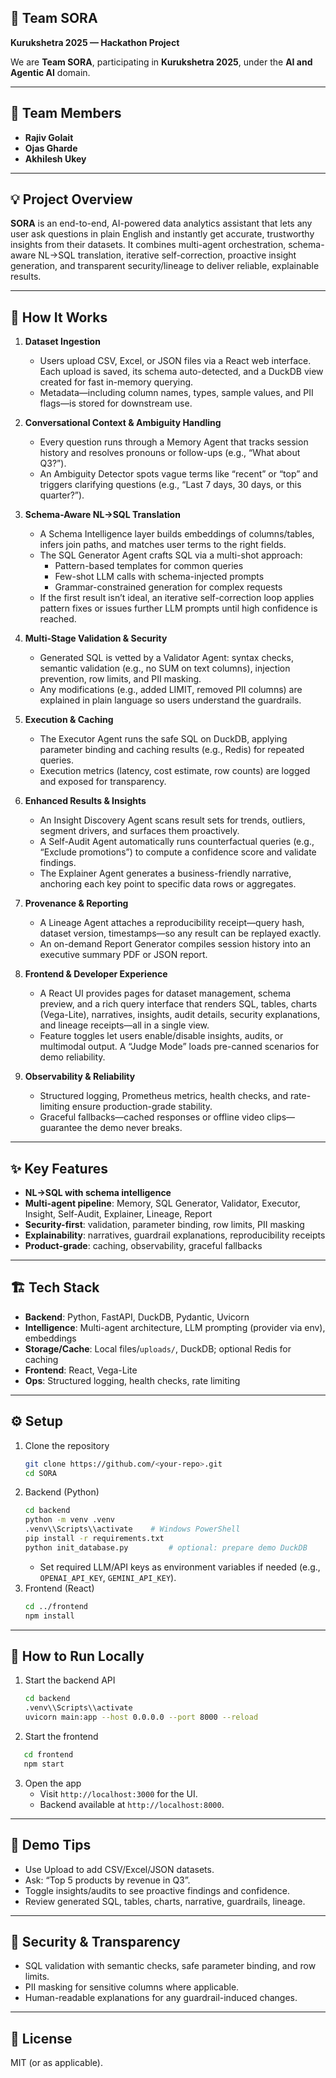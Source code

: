 ## 🚀 Team SORA  

**Kurukshetra 2025 — Hackathon Project**  

We are **Team SORA**, participating in **Kurukshetra 2025**, under the **AI and Agentic AI** domain.  

---

## 👥 Team Members  
- **Rajiv Golait**  
- **Ojas Gharde**  
- **Akhilesh Ukey**  

---

## 💡 Project Overview  
**SORA** is an end-to-end, AI-powered data analytics assistant that lets any user ask questions in plain English and instantly get accurate, trustworthy insights from their datasets. It combines multi-agent orchestration, schema-aware NL→SQL translation, iterative self-correction, proactive insight generation, and transparent security/lineage to deliver reliable, explainable results.  

---

## 🔎 How It Works  
1. **Dataset Ingestion**  
   - Users upload CSV, Excel, or JSON files via a React web interface. Each upload is saved, its schema auto-detected, and a DuckDB view created for fast in-memory querying.  
   - Metadata—including column names, types, sample values, and PII flags—is stored for downstream use.  

2. **Conversational Context & Ambiguity Handling**  
   - Every question runs through a Memory Agent that tracks session history and resolves pronouns or follow-ups (e.g., “What about Q3?”).  
   - An Ambiguity Detector spots vague terms like “recent” or “top” and triggers clarifying questions (e.g., “Last 7 days, 30 days, or this quarter?”).  

3. **Schema-Aware NL→SQL Translation**  
   - A Schema Intelligence layer builds embeddings of columns/tables, infers join paths, and matches user terms to the right fields.  
   - The SQL Generator Agent crafts SQL via a multi-shot approach:  
     - Pattern-based templates for common queries  
     - Few-shot LLM calls with schema-injected prompts  
     - Grammar-constrained generation for complex requests  
   - If the first result isn’t ideal, an iterative self-correction loop applies pattern fixes or issues further LLM prompts until high confidence is reached.  

4. **Multi-Stage Validation & Security**  
   - Generated SQL is vetted by a Validator Agent: syntax checks, semantic validation (e.g., no SUM on text columns), injection prevention, row limits, and PII masking.  
   - Any modifications (e.g., added LIMIT, removed PII columns) are explained in plain language so users understand the guardrails.  

5. **Execution & Caching**  
   - The Executor Agent runs the safe SQL on DuckDB, applying parameter binding and caching results (e.g., Redis) for repeated queries.  
   - Execution metrics (latency, cost estimate, row counts) are logged and exposed for transparency.  

6. **Enhanced Results & Insights**  
   - An Insight Discovery Agent scans result sets for trends, outliers, segment drivers, and surfaces them proactively.  
   - A Self-Audit Agent automatically runs counterfactual queries (e.g., “Exclude promotions”) to compute a confidence score and validate findings.  
   - The Explainer Agent generates a business-friendly narrative, anchoring each key point to specific data rows or aggregates.  

7. **Provenance & Reporting**  
   - A Lineage Agent attaches a reproducibility receipt—query hash, dataset version, timestamps—so any result can be replayed exactly.  
   - An on-demand Report Generator compiles session history into an executive summary PDF or JSON report.  

8. **Frontend & Developer Experience**  
   - A React UI provides pages for dataset management, schema preview, and a rich query interface that renders SQL, tables, charts (Vega-Lite), narratives, insights, audit details, security explanations, and lineage receipts—all in a single view.  
   - Feature toggles let users enable/disable insights, audits, or multimodal output. A “Judge Mode” loads pre-canned scenarios for demo reliability.  

9. **Observability & Reliability**  
   - Structured logging, Prometheus metrics, health checks, and rate-limiting ensure production-grade stability.  
   - Graceful fallbacks—cached responses or offline video clips—guarantee the demo never breaks.  

---

## ✨ Key Features  
- **NL→SQL with schema intelligence**  
- **Multi-agent pipeline**: Memory, SQL Generator, Validator, Executor, Insight, Self-Audit, Explainer, Lineage, Report  
- **Security-first**: validation, parameter binding, row limits, PII masking  
- **Explainability**: narratives, guardrail explanations, reproducibility receipts  
- **Product-grade**: caching, observability, graceful fallbacks  

---

## 🏗️ Tech Stack  
- **Backend**: Python, FastAPI, DuckDB, Pydantic, Uvicorn  
- **Intelligence**: Multi-agent architecture, LLM prompting (provider via env), embeddings  
- **Storage/Cache**: Local files/`uploads/`, DuckDB; optional Redis for caching  
- **Frontend**: React, Vega-Lite  
- **Ops**: Structured logging, health checks, rate limiting  

---

## ⚙️ Setup  
1. Clone the repository  
   ```bash
   git clone https://github.com/<your-repo>.git
   cd SORA
   ```  
2. Backend (Python)  
   ```bash
   cd backend
   python -m venv .venv
   .venv\\Scripts\\activate    # Windows PowerShell
   pip install -r requirements.txt
   python init_database.py         # optional: prepare demo DuckDB
   ```  
   - Set required LLM/API keys as environment variables if needed (e.g., `OPENAI_API_KEY`, `GEMINI_API_KEY`).  
3. Frontend (React)  
   ```bash
   cd ../frontend
   npm install
   ```  

---

## 🚦 How to Run Locally  
1. Start the backend API  
   ```bash
   cd backend
   .venv\\Scripts\\activate
   uvicorn main:app --host 0.0.0.0 --port 8000 --reload
   ```  
2. Start the frontend  
```bash
   cd frontend
   npm start
   ```  
3. Open the app  
   - Visit `http://localhost:3000` for the UI.  
   - Backend available at `http://localhost:8000`.  

---

## 🧪 Demo Tips  
- Use Upload to add CSV/Excel/JSON datasets.  
- Ask: “Top 5 products by revenue in Q3”.  
- Toggle insights/audits to see proactive findings and confidence.  
- Review generated SQL, tables, charts, narrative, guardrails, lineage.  

---

## 🔐 Security & Transparency  
- SQL validation with semantic checks, safe parameter binding, and row limits.  
- PII masking for sensitive columns where applicable.  
- Human-readable explanations for any guardrail-induced changes.  

---

## 📜 License  
MIT (or as applicable).  



